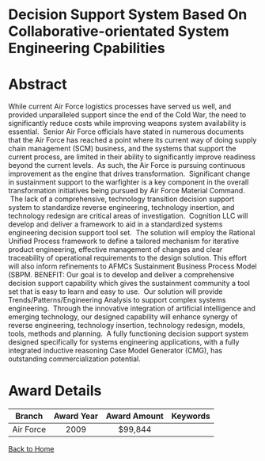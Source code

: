 
Decision Support System Based On Collaborative-orientated System Engineering Cpabilities
========================================================================================

# Abstract


While current Air Force logistics processes have served us well, and provided unparalleled support since the end of the Cold War, the need to significantly reduce costs while improving weapons system availability is essential.  Senior Air Force officials have stated in numerous documents that the Air Force has reached a point where its current way of doing supply chain management (SCM) business, and the systems that support the current process, are limited in their ability to significantly improve readiness beyond the current levels.  As such, the Air Force is pursuing continuous improvement as the engine that drives transformation.  Significant change in sustainment support to the warfighter is a key component in the overall transformation initiatives being pursued by Air Force Material Command.  The lack of a comprehensive, technology transition decision support system to standardize reverse engineering, technology insertion, and technology redesign are critical areas of investigation.  Cognition LLC will develop and deliver a framework to aid in a standardized systems engineering decision support tool set.  The solution will employ the Rational Unified Process framework to define a tailored mechanism for iterative product engineering, effective management of changes and clear traceability of operational requirements to the design solution. This effort will also inform refinements to AFMCs Sustainment Business Process Model (SBPM.  BENEFIT: Our goal is to develop and deliver a comprehensive decision support capability which gives the sustainment community a tool set that is easy to learn and easy to use.  Our solution will provide Trends/Patterns/Engineering Analysis to support complex systems engineering.  Through the innovative integration of artificial intelligence and emerging technology, our designed capability will enhance synergy of reverse engineering, technology insertion, technology redesign, models, tools, methods and planning.  A fully functioning decision support system designed specifically for systems engineering applications, with a fully integrated inductive reasoning Case Model Generator (CMG), has outstanding commercialization potential.  

# Award Details

|Branch|Award Year|Award Amount|Keywords|
| :---: | :---: | :---: | :---: |
|Air Force|2009|$99,844||
  
  


[Back to Home](https://github.com/chrischow/dod_sbir_awards#1330)